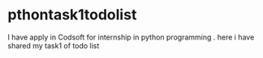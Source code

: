 # pthontask1todolist
I have apply in Codsoft for internship in python programming . here i have shared my task1 of todo list
